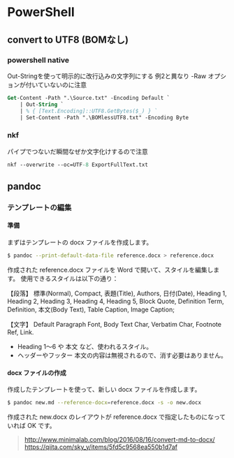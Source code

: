 # PowerShell #

## convert to UTF8 (BOMなし) ##

### powershell native ###

Out-Stringを使って明示的に改行込みの文字列にする
例2と異なり -Raw オプションが付いていないのに注意

```ps
Get-Content -Path ".\Source.txt" -Encoding Default `
    | Out-String `
    | % { [Text.Encoding]::UTF8.GetBytes($_) } `
    | Set-Content -Path ".\BOMlessUTF8.txt" -Encoding Byte
```

### nkf ###

パイプでつないだ瞬間なぜか文字化けするので注意

```ps
nkf --overwrite --oc=UTF-8 ExportFullText.txt 
```
## pandoc ##

### テンプレートの編集 ###

#### 準備 ####
まずはテンプレートの docx ファイルを作成します。

```sh
$ pandoc --print-default-data-file reference.docx > reference.docx
```

作成された reference.docx ファイルを Word で開いて、スタイルを編集します。
使用できるスタイルは以下の通り：

【段落】 標準(Normal), Compact, 表題(Title), Authors, 日付(Date), Heading 1, Heading 2, Heading 3, Heading 4, Heading 5, Block Quote, Definition Term, Definition, 本文(Body Text), Table Caption, Image Caption; 

【文字】 Default Paragraph Font, Body Text Char, Verbatim Char, Footnote Ref, Link.

- Heading 1〜6 や 本文 など、使われるスタイル。
- ヘッダーやフッター
本文の内容は無視されるので、消す必要はありません。

#### docx ファイルの作成 ####
作成したテンプレートを使って、新しい docx ファイルを作成します。

```sh
$ pandoc new.md --reference-docx=reference.docx -s -o new.docx
```

作成された new.docx のレイアウトが reference.docx で指定したものになっていれば OK です。

> http://www.minimalab.com/blog/2016/08/16/convert-md-to-docx/
> https://qiita.com/sky_y/items/5fd5c9568ea550b1d7af

